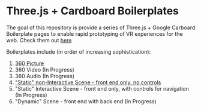 # Three.js + Cardboard Boilerplates
The goal of this repository is provide a series of Three.js + Google Carboard Boilerplate pages to enable rapid prototyping of VR experiences for the web.  Check them out [here](http://joshfbaker.github.io/Three.js-Cardboard-Boilerplates/)

Boilerplates include (in order of increasing sophistication):

1.  [360 Picture](http://joshfbaker.github.io/Three.js-Cardboard-Boilerplates/360-Picture.html)
2.  360 Video (In Progress)
3.  360 Audio (In Progress)
4.  ["Static" non-Interactive Scene - front end only, no controls](http://joshfbaker.github.io/Three.js-Cardboard-Boilerplates/Static-non-Interactive.html)
5.  "Static" Interactive Scene - front end only, with controls for navigation (In Progress)
6.  "Dynamic" Scene - front end with back end (In Progress)
